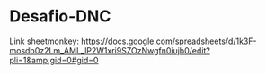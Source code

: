 # Desafio-DNC
Link sheetmonkey: https://docs.google.com/spreadsheets/d/1k3F-mosdb0z2Lm_AML_lP2W1xri9SZOzNwgfn0iujb0/edit?pli=1&amp;gid=0#gid=0

